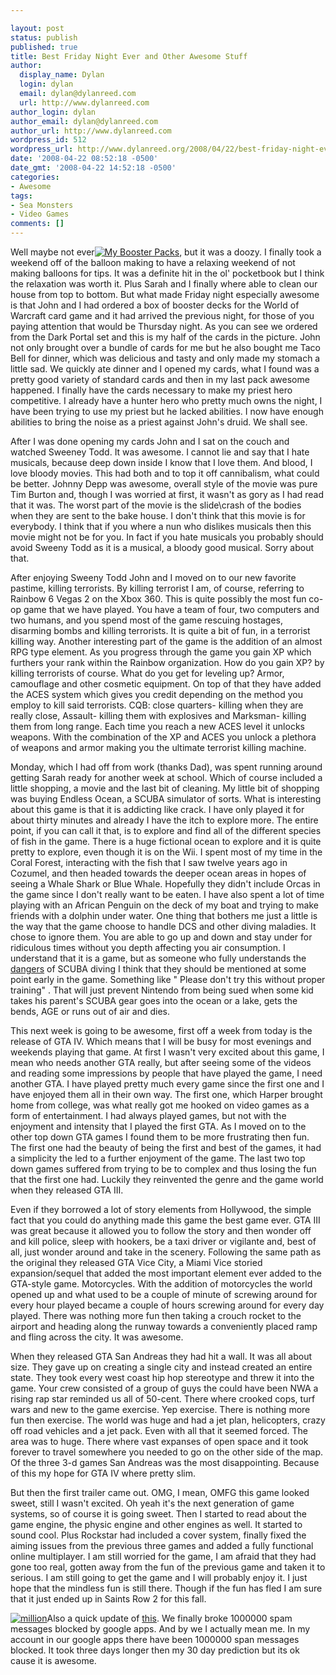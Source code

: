 ```yaml
---

layout: post
status: publish
published: true
title: Best Friday Night Ever and Other Awesome Stuff
author:
  display_name: Dylan
  login: dylan
  email: dylan@dylanreed.com
  url: http://www.dylanreed.com
author_login: dylan
author_email: dylan@dylanreed.com
author_url: http://www.dylanreed.com
wordpress_id: 512
wordpress_url: http://www.dylanreed.org/2008/04/22/best-friday-night-ever-and-other-awesome-stuff/
date: '2008-04-22 08:52:18 -0500'
date_gmt: '2008-04-22 14:52:18 -0500'
categories:
- Awesome
tags:
- Sea Monsters
- Video Games
comments: []
---
```


Well maybe not ever[![My Booster Packs][1]][2], but it was a doozy. I finally took a weekend off of the balloon making to have a relaxing weekend of not making balloons for tips. It was a definite hit in the ol' pocketbook but I think the relaxation was worth it. Plus Sarah and I finally where able to clean our house from top to bottom. But what made Friday night especially awesome is that John and I had ordered a box of booster decks for the World of Warcraft card game and it had arrived the previous night, for those of you paying attention that would be Thursday night. As you can see we ordered from the Dark Portal set and this is my half of the cards in the picture. John not only brought over a bundle of cards for me but he also bought me Taco Bell for dinner, which was delicious and tasty and only made my stomach a little sad. We quickly ate dinner and I opened my cards, what I found was a pretty good variety of standard cards and then in my last pack awesome happened. I finally have the cards necessary to make my priest hero competitive. I already have a hunter hero who pretty much owns the night, I have been trying to use my priest but he lacked abilities. I now have enough abilities to bring the noise as a priest against John's druid. We shall see.

   [1]: http://www.dylanreed.org/wp-content/uploads/2008/04/img-0373-thumb.jpg
   [2]: http://www.dylanreed.org/wp-content/uploads/2008/04/img-0373.jpg

After I was done opening my cards John and I sat on the couch and watched Sweeney Todd. It was awesome. I cannot lie and say that I hate musicals, because deep down inside I know that I love them. And blood, I love bloody movies. This had both and to top it off cannibalism, what could be better. Johnny Depp was awesome, overall style of the movie was pure Tim Burton and, though I was worried at first, it wasn't as gory as I had read that it was. The worst part of the movie is the slide\crash of the bodies when they are sent to the bake house. I don't think that this movie is for everybody. I think that if you where a nun who dislikes musicals then this movie might not be for you. In fact if you hate musicals you probably should avoid Sweeny Todd as it is a musical, a bloody good musical. Sorry about that.

After enjoying Sweeny Todd John and I moved on to our new favorite pastime, killing terrorists. By killing terrorist I am, of course, referring to Rainbow 6 Vegas 2 on the Xbox 360. This is quite possibly the most fun co-op game that we have played. You have a team of four, two computers and two humans, and you spend most of the game rescuing hostages, disarming bombs and killing terrorists. It is quite a bit of fun, in a terrorist killing way. Another interesting part of the game is the addition of an almost RPG type element. As you progress through the game you gain XP which furthers your rank within the Rainbow organization. How do you gain XP? by killing terrorists of course. What do you get for leveling up? Armor, camouflage and other cosmetic equipment. On top of that they have added the ACES system which gives you credit depending on the method you employ to kill said terrorists. CQB: close quarters- killing when they are really close, Assault- killing them with explosives and Marksman- killing them from long range. Each time you reach a new ACES level it unlocks weapons. With the combination of the XP and ACES you unlock a plethora of weapons and armor making you the ultimate terrorist killing machine.

Monday, which I had off from work (thanks Dad), was spent running around getting Sarah ready for another week at school. Which of course included a little shopping, a movie and the last bit of cleaning. My little bit of shopping was buying Endless Ocean, a SCUBA simulator of sorts. What is interesting about this game is that it is addicting like crack. I have only played it for about thirty minutes and already I have the itch to explore more. The entire point, if you can call it that, is to explore and find all of the different species of fish in the game. There is a huge fictional ocean to explore and it is quite pretty to explore, even though it is on the Wii. I spent most of my time in the Coral Forest, interacting with the fish that I saw twelve years ago in Cozumel, and then headed towards the deeper ocean areas in hopes of seeing a Whale Shark or Blue Whale. Hopefully they didn't include Orcas in the game since I don't really want to be eaten. I have also spent a lot of time playing with an African Penguin on the deck of my boat and trying to make friends with a dolphin under water. One thing that bothers me just a little is the way that the game choose to handle DCS and other diving maladies. It chose to ignore them. You are able to go up and down and stay under for ridiculous times without you depth affecting you air consumption. I understand that it is a game, but as someone who fully understands the [dangers][3] of SCUBA diving I think that they should be mentioned at some point early in the game. Something like " Please don't try this without proper training" . That will just prevent Nintendo from being sued when some kid takes his parent's SCUBA gear goes into the ocean or a lake, gets the bends, AGE or runs out of air and dies.

   [3]: http://www.dylanreed.org/2007/09/18/four-best-ways-to-die-while-scuba-diving/

This next week is going to be awesome, first off a week from today is the release of GTA IV. Which means that I will be busy for most evenings and weekends playing that game. At first I wasn't very excited about this game, I mean who needs another GTA really, but after seeing some of the videos and reading some impressions by people that have played the game, I need another GTA. I have played pretty much every game since the first one and I have enjoyed them all in their own way. The first one, which Harper brought home from college, was what really got me hooked on video games as a form of entertainment. I had always played games, but not with the enjoyment and intensity that I played the first GTA. As I moved on to the other top down GTA games I found them to be more frustrating then fun. The first one had the beauty of being the first and best of the games, it had a simplicity the led to a further enjoyment of the game. The last two top down games suffered from trying to be to complex and thus losing the fun that the first one had. Luckily they reinvented the genre and the game world when they released GTA III.

Even if they borrowed a lot of story elements from Hollywood, the simple fact that you could do anything made this game the best game ever. GTA III was great because it allowed you to follow the story and then wonder off and kill police, sleep with hookers, be a taxi driver or vigilante and, best of all, just wonder around and take in the scenery. Following the same path as the original they released GTA Vice City, a Miami Vice storied expansion/sequel that added the most important element ever added to the GTA-style game. Motorcycles. With the addition of motorcycles the world opened up and what used to be a couple of minute of screwing around for every hour played became a couple of hours screwing around for every day played. There was nothing more fun then taking a crouch rocket to the airport and heading along the runway towards a conveniently placed ramp and fling across the city. It was awesome.

When they released GTA San Andreas they had hit a wall. It was all about size. They gave up on creating a single city and instead created an entire state. They took every west coast hip hop stereotype and threw it into the game. Your crew consisted of a group of guys the could have been NWA a rising rap star reminded us all of 50-cent. There where crooked cops, turf wars and new to the game exercise. Yep exercise. There is nothing more fun then exercise. The world was huge and had a jet plan, helicopters, crazy off road vehicles and a jet pack. Even with all that it seemed forced. The area was to huge. There where vast expanses of open space and it took forever to travel somewhere you needed to go on the other side of the map. Of the three 3-d games San Andreas was the most disappointing. Because of this my hope for GTA IV where pretty slim.

But then the first trailer came out. OMG, I mean, OMFG this game looked sweet, still I wasn't excited. Oh yeah it's the next generation of game systems, so of course it is going sweet. Then I started to read about the game engine, the physic engine and other engines as well. It started to sound cool. Plus Rockstar had included a cover system, finally fixed the aiming issues from the previous three games and added a fully functional online multiplayer. I am still worried for the game, I am afraid that they had gone too real, gotten away from the fun of the previous game and taken it to serious. I am still going to get the game and I will probably enjoy it. I just hope that the mindless fun is still there. Though if the fun has fled I am sure that it just ended up in Saints Row 2 for this fall.

[![million][4]][5]Also a quick update of [this][6]. We finally broke 1000000 spam messages blocked by google apps. And by we I actually mean me. In my account in our google apps there have been 1000000 span messages blocked. It took three days longer then my 30 day prediction but its ok cause it is awesome.

   [4]: http://www.dylanreed.org/wp-content/uploads/2008/04/million-thumb.gif
   [5]: http://www.dylanreed.org/wp-content/uploads/2008/04/million.gif
   [6]: http://www.dylanreed.org/2008/04/03/oh-google-calendar-sync-your-such-a-tease/

